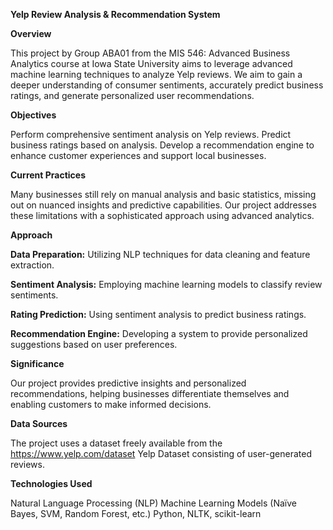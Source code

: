 **Yelp Review Analysis & Recommendation System**

**Overview**

This project by Group ABA01 from the MIS 546: Advanced Business Analytics course at Iowa State University aims to leverage advanced machine learning techniques to analyze Yelp reviews. We aim to gain a deeper understanding of consumer sentiments, accurately predict business ratings, and generate personalized user recommendations.

**Objectives**

Perform comprehensive sentiment analysis on Yelp reviews.
Predict business ratings based on analysis.
Develop a recommendation engine to enhance customer experiences and support local businesses.

**Current Practices**

Many businesses still rely on manual analysis and basic statistics, missing out on nuanced insights and predictive capabilities. Our project addresses these limitations with a sophisticated approach using advanced analytics.

**Approach**

**Data Preparation:** Utilizing NLP techniques for data cleaning and feature extraction.

**Sentiment Analysis:** Employing machine learning models to classify review sentiments.

**Rating Prediction:** Using sentiment analysis to predict business ratings.

**Recommendation Engine:** Developing a system to provide personalized suggestions based on user preferences.

**Significance**

Our project provides predictive insights and personalized recommendations, helping businesses differentiate themselves and enabling customers to make informed decisions.

**Data Sources**

The project uses a dataset freely available from the https://www.yelp.com/dataset Yelp Dataset consisting of user-generated reviews.

**Technologies Used**

Natural Language Processing (NLP)
Machine Learning Models (Naïve Bayes, SVM, Random Forest, etc.)
Python, NLTK, scikit-learn
